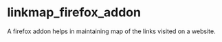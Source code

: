 linkmap_firefox_addon
=====================

A firefox addon helps in maintaining map of the links visited on a website.
